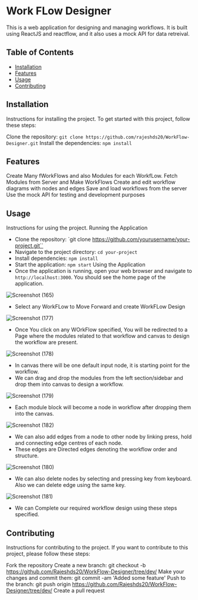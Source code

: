 # Work FLow Designer

This is a web application for designing and managing workflows. It is built using ReactJS and reactflow, and it also uses a mock API for data retreival.

## Table of Contents

- [Installation](#installation)
- [Features](#features)
- [Usage](#usage)
- [Contributing](#contributing)



## Installation

Instructions for installing the project.
To get started with this project, follow these steps:

Clone the repository: `git clone https://github.com/rajeshds20/WorkFlow-Designer.git`
Install the dependencies: `npm install`


## Features

Create Many fWorkFlows and also Modules for each WorkfLow.
Fetch Modules from Server and Make WorkFlows
Create and edit workflow diagrams with nodes and edges
Save and load workflows from the server
Use the mock API for testing and development purposes


## Usage

Instructions for using the project.
Running the Application
- Clone the repository: `git clone https://github.com/yourusername/your-project.git``
- Navigate to the project directory: `cd your-project`
- Install dependencies: `npm install`
- Start the application: `npm start`
Using the Application
- Once the application is running, open your web browser and navigate to `http://localhost:3000`. You should see the home page of the application.

![Screenshot (165)](https://user-images.githubusercontent.com/104376917/230760258-7559aa2b-b07a-4135-82b7-97c169b48fcc.png)
- Select any WorkFLow to Move Forward and create WorkFLow Design

![Screenshot (177)](https://user-images.githubusercontent.com/104376917/230760313-9cf2f8e8-df7a-4e75-93a8-7b35128b9430.png)
- Once You click on any WOrkFlow specified, You will be redirected to a Page where the modules related to that workflow and canvas to design the workflow are present. 

![Screenshot (178)](https://user-images.githubusercontent.com/104376917/230760499-add1cb07-6815-4d14-9036-6f3c9daef6b4.png)
- In canvas there will be one default input node, it is starting point for the workflow.
- We can drag and drop the modules from the left section/sidebar and drop them into canvas to design a workflow.

![Screenshot (179)](https://user-images.githubusercontent.com/104376917/230760646-67decd1e-18a8-4dd0-b04d-036535b90c20.png)
- Each module block will become a node in workflow after dropping them into the canvas.

![Screenshot (182)](https://user-images.githubusercontent.com/104376917/230760803-94563d6f-b8c7-4fff-87cc-61f37ca802c2.png)
- We can also add edges from a node to other node by linking press, hold and connecting edge centres of each node.
- These edges are Directed edges denoting the workflow order and structure.

![Screenshot (180)](https://user-images.githubusercontent.com/104376917/230760954-0cfb9732-882b-4983-9d0e-af63af476561.png)
-  We can also delete nodes by selecting and pressing <backspace> key from keyboard. Also we can delete edge using the same <backspace> key.

![Screenshot (181)](https://user-images.githubusercontent.com/104376917/230761099-f89a2540-bb5c-46d6-9798-49ef7eefb37c.png)
-  We can Complete our required workflow design using these steps specified.


## Contributing

Instructions for contributing to the project.
If you want to contribute to this project, please follow these steps:

Fork the repository
Create a new branch: git checkout -b https://github.com/Rajeshds20/WorkFlow-Designer/tree/dev/<some-feature>
Make your changes and commit them: git commit -am 'Added some feature'
Push to the branch: git push origin https://github.com/Rajeshds20/WorkFlow-Designer/tree/dev/<some-feature>
Create a pull request


